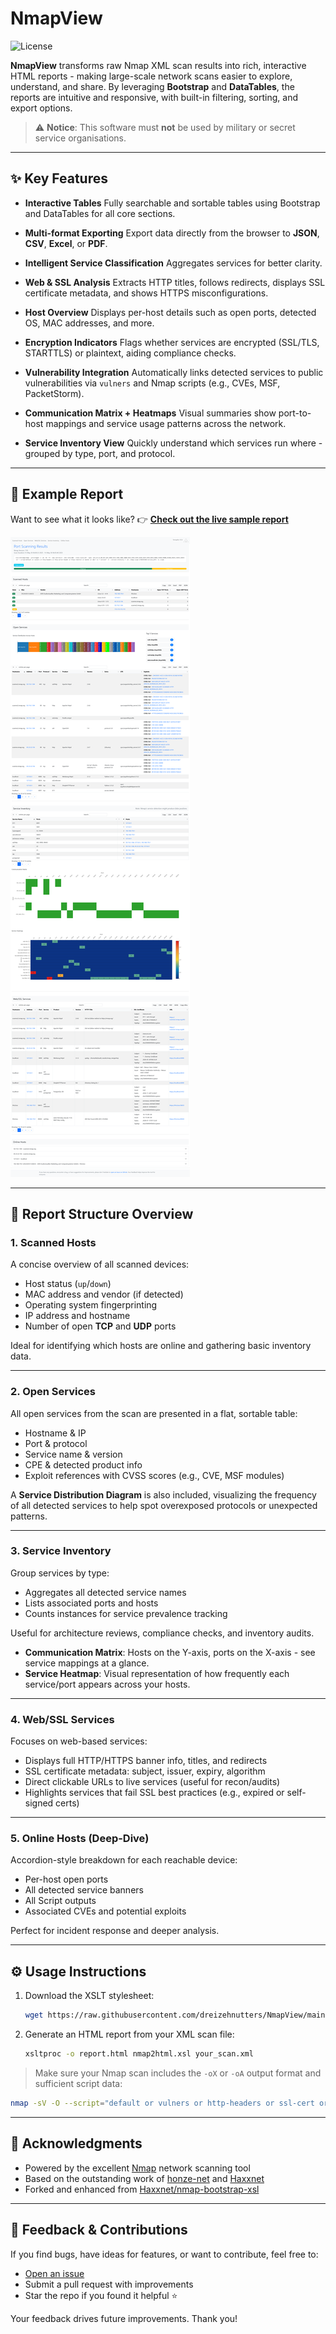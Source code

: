 # NmapView

![License](https://img.shields.io/github/license/dreizehnutters/NmapView)

**NmapView** transforms raw Nmap XML scan results into rich, interactive HTML reports - making large-scale network scans easier to explore, understand, and share. By leveraging **Bootstrap** and **DataTables**, the reports are intuitive and responsive, with built-in filtering, sorting, and export options.

> ⚠️ **Notice**: This software must **not** be used by military or secret service organisations.

---

## ✨ Key Features

* **Interactive Tables**
  Fully searchable and sortable tables using Bootstrap and DataTables for all core sections.

* **Multi-format Exporting**
  Export data directly from the browser to **JSON**, **CSV**, **Excel**, or **PDF**.

* **Intelligent Service Classification**
  Aggregates services for better clarity.

* **Web & SSL Analysis**
  Extracts HTTP titles, follows redirects, displays SSL certificate metadata, and shows HTTPS misconfigurations.

* **Host Overview**
  Displays per-host details such as open ports, detected OS, MAC addresses, and more.

* **Encryption Indicators**
  Flags whether services are encrypted (SSL/TLS, STARTTLS) or plaintext, aiding compliance checks.

* **Vulnerability Integration**
  Automatically links detected services to public vulnerabilities via `vulners` and Nmap scripts (e.g., CVEs, MSF, PacketStorm).

* **Communication Matrix + Heatmaps**
  Visual summaries show port-to-host mappings and service usage patterns across the network.

* **Service Inventory View**
  Quickly understand which services run where - grouped by type, port, and protocol.

---

## 📸 Example Report

Want to see what it looks like?
👉 [**Check out the live sample report**](https://möbius.band/report.html)

[![Report Screenshot](./sample/full.png)](https://möbius.band/report.html)

---

## 🧭 Report Structure Overview

### 1. **Scanned Hosts**

A concise overview of all scanned devices:

* Host status (`up`/`down`)
* MAC address and vendor (if detected)
* Operating system fingerprinting
* IP address and hostname
* Number of open **TCP** and **UDP** ports

Ideal for identifying which hosts are online and gathering basic inventory data.

---

### 2. **Open Services**

All open services from the scan are presented in a flat, sortable table:

* Hostname & IP  
* Port & protocol  
* Service name & version  
* CPE & detected product info  
* Exploit references with CVSS scores (e.g., CVE, MSF modules)

A **Service Distribution Diagram** is also included, visualizing the frequency of all detected services to help spot overexposed protocols or unexpected patterns.


---

### 3. **Service Inventory**

Group services by type:

* Aggregates all detected service names
* Lists associated ports and hosts
* Counts instances for service prevalence tracking

Useful for architecture reviews, compliance checks, and inventory audits.

* **Communication Matrix**: Hosts on the Y-axis, ports on the X-axis - see service mappings at a glance.
* **Service Heatmap**: Visual representation of how frequently each service/port appears across your hosts.
---

### 4. **Web/SSL Services**

Focuses on web-based services:

* Displays full HTTP/HTTPS banner info, titles, and redirects
* SSL certificate metadata: subject, issuer, expiry, algorithm
* Direct clickable URLs to live services (useful for recon/audits)
* Highlights services that fail SSL best practices (e.g., expired or self-signed certs)

---

### 5. **Online Hosts (Deep-Dive)**

Accordion-style breakdown for each reachable device:

* Per-host open ports
* All detected service banners
* All Script outputs
* Associated CVEs and potential exploits

Perfect for incident response and deeper analysis.

---

## ⚙️ Usage Instructions

1. Download the XSLT stylesheet:

   ```bash
   wget https://raw.githubusercontent.com/dreizehnutters/NmapView/main/nmap2html.xsl
   ```

2. Generate an HTML report from your XML scan file:

   ```bash
   xsltproc -o report.html nmap2html.xsl your_scan.xml
   ```

> Make sure your Nmap scan includes the `-oX` or `-oA` output format and sufficient script data:

```bash
nmap -sV -O --script="default or vulners or http-headers or ssl-cert or banner" -oA scan_output -iL targets.txt
```

---

## 🙌 Acknowledgments

* Powered by the excellent [Nmap](https://nmap.org) network scanning tool
* Based on the outstanding work of [honze-net](https://github.com/honze-net) and [Haxxnet](https://github.com/Haxxnet/nmap-bootstrap-xsl)
* Forked and enhanced from [Haxxnet/nmap-bootstrap-xsl](https://github.com/Haxxnet/nmap-bootstrap-xsl)

---

## 🐛 Feedback & Contributions

If you find bugs, have ideas for features, or want to contribute, feel free to:

* [Open an issue](https://github.com/dreizehnutters/NmapView/issues)
* Submit a pull request with improvements
* Star the repo if you found it helpful ⭐

Your feedback drives future improvements. Thank you!

